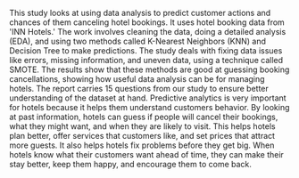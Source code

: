 This study looks at using data analysis to predict customer actions and chances of them canceling hotel bookings.
It uses hotel booking data from 'INN Hotels.' 
The work involves cleaning the data, doing a detailed analysis (EDA), and using two methods called K-Nearest Neighbors (KNN) and Decision Tree to make predictions. 
The study deals with fixing data issues like errors, missing information, and uneven data, using a technique called SMOTE. 
The results show that these methods are good at guessing booking cancellations, showing how useful data analysis can be for managing hotels. 
The report carries 15 questions from our study to ensure better understanding of the dataset at hand.
Predictive analytics is very important for hotels because it helps them understand customers behavior. 
By looking at past information, hotels can guess if people will cancel their bookings, what they might want, and when they are likely to visit. 
This helps hotels plan better, offer services that customers like, and set prices that attract more guests. 
It also helps hotels fix problems before they get big.
When hotels know what their customers want ahead of time, they can make their stay better, keep them happy, and encourage them to come back.
